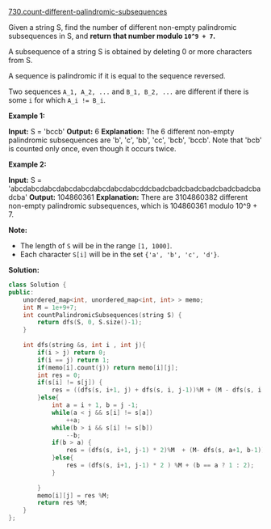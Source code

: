 [730.count-different-palindromic-subsequences](https://leetcode.com/problems/count-different-palindromic-subsequences/)  

Given a string S, find the number of different non-empty palindromic subsequences in S, and **return that number modulo `10^9 + 7`.**

A subsequence of a string S is obtained by deleting 0 or more characters from S.

A sequence is palindromic if it is equal to the sequence reversed.

Two sequences `A_1, A_2, ...` and `B_1, B_2, ...` are different if there is some `i` for which `A_i != B_i`.

**Example 1:**  

**Input:** 
S = 'bccb'
**Output:** 6
**Explanation:** 
The 6 different non-empty palindromic subsequences are 'b', 'c', 'bb', 'cc', 'bcb', 'bccb'.
Note that 'bcb' is counted only once, even though it occurs twice.

**Example 2:**  

**Input:** 
S = 'abcdabcdabcdabcdabcdabcdabcdabcddcbadcbadcbadcbadcbadcbadcbadcba'
**Output:** 104860361
**Explanation:** 
There are 3104860382 different non-empty palindromic subsequences, which is 104860361 modulo 10^9 + 7.

**Note:**

*   The length of `S` will be in the range `[1, 1000]`.
*   Each character `S[i]` will be in the set `{'a', 'b', 'c', 'd'}`.  



**Solution:**  

```cpp
class Solution {
public:
    unordered_map<int, unordered_map<int, int> > memo;
    int M = 1e+9+7;
    int countPalindromicSubsequences(string S) {
        return dfs(S, 0, S.size()-1);
    }
    
    int dfs(string &s, int i , int j){
        if(i > j) return 0;
        if(i == j) return 1;
        if(memo[i].count(j)) return memo[i][j];
        int res = 0;
        if(s[i] != s[j]) {
            res = ((dfs(s, i+1, j) + dfs(s, i, j-1))%M + (M - dfs(s, i +1, j - 1))%M) %M;
        }else{
            int a = i + 1, b = j -1;
            while(a < j && s[i] != s[a])
                ++a;
            while(b > i && s[i] != s[b])
                --b;
            if(b > a) {
                res = (dfs(s, i+1, j-1) * 2)%M  + (M- dfs(s, a+1, b-1))%M;
            }else{
                res = (dfs(s, i+1, j-1) * 2 ) %M + (b == a ? 1 : 2);
            }
        
        }
        memo[i][j] = res %M;
        return res %M;
    }
};
```
      